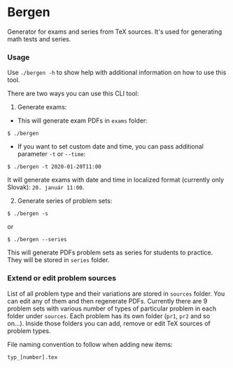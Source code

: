 # Bergen

Generator for exams and series from TeX sources. It's used for generating math tests and series.

### Usage

Use `./bergen -h` to show help with additional information on how to use this tool.

There are two ways you can use this CLI tool:

1. Generate exams:

- This will generate exam PDFs in `exams` folder:

```
$ ./bergen
```

- If you want to set custom date and time, you can pass additional parameter `-t` or `--time`:

```
$ ./bergen -t 2020-01-20T11:00
```

It will generate exams with date and time in localized format (currently only Slovak): `20. január 11:00`.

2. Generate series of problem sets:

```
$ ./bergen -s
```

or

```
$ ./bergen --series
```

This will generate PDFs problem sets as series for students to practice. They will be stored in `series` folder.

### Extend or edit problem sources

List of all problem type and their variations are stored in `sources` folder. You can edit any of them and then regenerate PDFs. Currently there are 9 problem sets with various number of types of particular problem in each folder under `sources`. Each problem has its own folder (`pr1`, `pr2` and so on...). Inside those folders you can add, remove or edit TeX sources of problem types.

File naming convention to follow when adding new items:

```
typ_[number].tex
```
